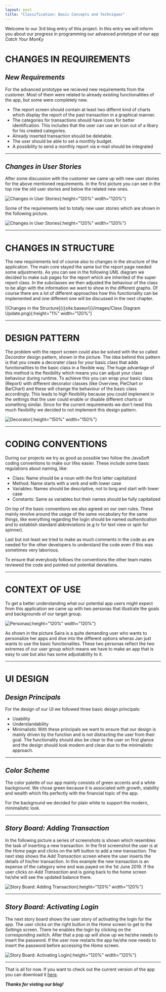 ```yaml
---
layout: post
title: "Classification: Basic Concepts and Techniques"
---
```

Welcome to our 3rd blog entry of this project. In this entry we will inform you about our progress in programming our advanced prototype of our app *Catch Your Mon€y*

# CHANGES IN REQUIREMENTS
## _**New Requirements**_

For the advanced prototype we recieved new requirements from the customer. Most of them were related to already existing functionalities of the app, but some were completely new.

* The report screen should contain at least two differnt kind of charts which display the report of the past transaction in a graphical manner.
* The categories for transactions should have icons for better identification. This includes that the user can use an icon out of a libary for his created categories.
* Already inserted transaction should be deletable.
* The user should be able to set a monthly budget.
* A possibility to send a monthly report via e-mail should be integrated

---
## _**Changes in User Stories**_
After some discussion with the customer we came up with new user stories for the above mentioned requirements. In the first picture you can see in the top row the old user stories and below the related new ones.

![Changes in User Stories]({{site.baseurl}}/images/ChangesUserStories.PNG){:height="120%" width="120%"}

Some of the requirements led to totally new user stories which are shown in the following picture.

![Changes in User Stories]({{site.baseurl}}/images/NewUserStories.PNG){:height="120%" width="120%"}

---
# CHANGES IN STRUCTURE
The new requirements led of course also to changes in the structure of the application. The main core stayed the same but the report page needed some adjustments. As you can see in the following UML diagram we decided to make sub pages for the report which are inherited of the super report class. In the subclasses we then adjusted the behaviour of the class to be align with the information we want to show in the different graphs. Of course there are a lot of different approaches how this functionality can be implemented and one different one will be discussed in the next chapter.

![Changes in the Structure]({{site.baseurl}}/images/Class Diagram Update.png){:height="1%" width="120%"}

---

# DESIGN PATTERN
The problem with the report screen could also be solved with the so called *Decorator* design pattern, shown in the picture.
The idea behind this pattern is that you create a decorater class for your basic class that adds functionalities to the basic class in a flexible way. The huge advantage of this method is the flexibility which means you can adjust your class behaviour during runtime. To achieve this you can wrap your basic class (Report) with different decorator classes (like Overview, PieChart or BarChart) and these will change the behaviour of the basic class accordingly. This leads to high flexibility because you could implement in the settings that the user could enable or disable different charts or something similar. Since for the current requirements we don't need this much flexibility we decided to not implement this design pattern.

![Decorator]({{site.baseurl}}/images/Decorator.png){:height="150%" width="150%"}

---
# CODING CONVENTIONS
During our projects we try as good as possible two follow the JavaSoft coding conventions to make our lifes easier. These include some basic regulations about naming, like:
* Class: Name should be a noun with the first letter capitalized
* Method: Name starts with a verb and with lower case
* Variables: Names should be descriptive, not to long and start with lower case
* Constants: Same as variables but their names should be fully capitalized

On top of the basic conventions we also agreed on our own rules. These mainly revolve around the usage of the same vocabulary for the same things, like everything regarding the login should be named *authentication* and to establish standard abbreviations (e.g tv for text view or spin for spinner).

Last but not least we tried to make as much comments in the code as are needed for the other developers to understand the code even if this was sometimes very laborious.

To ensure that everybody follows the conventions the other team mates reviewed the code and pointed out potential deviations.

---
# CONTEXT OF USE
To get a better understanding what our potential app users might expect from this application we came up with two personas that illustrate the goals and backgrounds of our target group.

![Personas]({{site.baseurl}}/images/Personas.PNG){:height="120%" width="120%"}

As shown in the picture Saira is a quite demanding user who wants to personalize her apps and dive into the different options wheras Jan just wants to use the basic functionalites. These two personas reflect the two extremes of our user group which means we have to make an app that is easy to use but also has some adjustability to it.

---
# UI DESIGN
## _**Design Principals**_
For the design of our UI we followed three basic design principals:
* Usability
* Understandability
* Minimalistic
With these principals we want to ensure that our design is mainly driven by the function and is not distracting the user from their goal. The functionality should also be clear to the user on first glance and the design should look modern and clean due to the minimalistic approach.

---
## _**Color Scheme**_
The color palette of our app mainly consists of green accents and a white background. We chose green because it is associated with growth, stability and wealth which fits perfectly with the financial topic of the app.

For the background we decided for plain white to support the modern, minimalistic look.

---
## _**Story Board: Adding Transaction**_
In the following picture a series of screenshots is shown which resembles the task of inserting a new transaction. In the first screenshot the user is at the *Home* page and clicks on the left button to add a new transaction. The next step shows the *Add Transaction* screen where the user inserts the details of his/her transaction. In this example the new transaction is an expense of the category wine and was payed on the 1st June 2019. If the user clicks on *Add Transaction* and is going back to the home screen he/she will see the updated balance there.

![Story Board: Adding Transaction]({{site.baseurl}}/images/StoryboardTransaction.PNG){:height="120%" width="120%"}

---

## _**Story Board: Activating Login**_
The next story board shows the user story of activating the login for the app. The user clicks on the right button in the *Home* screen to get to the *Settings* screen. There he enables the login by clicking on the corresponding switch. After that a pop up will show up we he/she needs to insert the password. If the user now restarts the app he/she now needs to insert the password before accessing the *Home* screen.

![Story Board: Activating Login]({{site.baseurl}}/images/StoryboardLogin.PNG){:height="120%" width="120%"}

---
That is all for now. If you want to check out the current version of the app you can download it [here](https://github.com/DBSE-teaching/isee2019-NOOBS.apk/blob/master/Apk%20files/CatchYourMoneyV02.apk).

_**Thanks for visting our blog!**_
